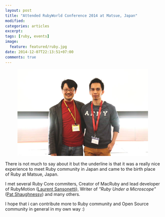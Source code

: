 ```yaml
---
layout: post
title: "Attended RubyWorld Conference 2014 at Matsue, Japan"
modified:
categories: articles
excerpt:
tags: [ruby, events]
image:
  feature: featured/ruby.jpg
date: 2014-12-07T22:13:51+07:00
comments: true
---
```


<figure>
  <img src="/images/post/2014-12-07-attended-rubyworld-conference-2014-at-matsue-japan/yukihiro_matsumoto_rubyworldconf_2014.jpg" alt="Yokihiro Matsumoto RubyWorld Conf 2014">
</figure>

There is not much to say about it but the underline is that it was a really nice experience to meet Ruby community in Japan and came to the birth place of Ruby at Matsue, Japan.

I met several Ruby Core commiters, Creator of MacRuby and lead developer of RubyMotion ([Laurent Sansonetti](http://www.rubymotion.com/about/)), Writer of *"Ruby Under a Microscope"* ([Pat Shaughnessy](http://patshaughnessy.net/ruby-under-a-microscope)) and many others.

I hope that i can contribute more to Ruby community and Open Source community in general in my own way :)

